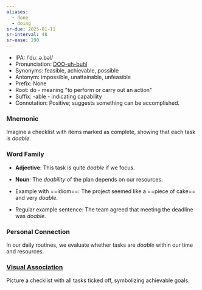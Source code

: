 ```yaml
---
aliases:
  - done
  - doing
sr-due: 2025-01-11
sr-interval: 48
sr-ease: 290
---
```

- IPA: /ˈduː.ə.bəl/
- Pronunciation: [DOO-uh-buhl](https://www.google.com/search?q=how+to+pronounce+doable)
- Synonyms: feasible, achievable, possible
- Antonym: impossible, unattainable, unfeasible
- Prefix: None
- Root: do - meaning "to perform or carry out an action"
- Suffix: -able - indicating capability
- Connotation: Positive; suggests something can be accomplished.

### Mnemonic

Imagine a checklist with items marked as complete, showing that each task is *doable*.

### Word Family

- **Adjective**: This task is quite *doable* if we focus.
- **Noun**: The *doability* of the plan depends on our resources.

- Example with ==idiom==: The project seemed like a ==piece of cake== and very *doable*.
- Regular example sentence: The team agreed that meeting the deadline was *doable*.

### Personal Connection

In our daily routines, we evaluate whether tasks are *doable* within our time and resources.

### [Visual Association](https://www.google.com/search?tbm=isch&q=doable)

Picture a checklist with all tasks ticked off, symbolizing achievable goals.
